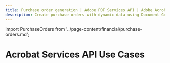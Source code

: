 ```yaml
---
title: Purchase order generation | Adobe PDF Services API | Adobe Acrobat Services
description: Create purchase orders with dynamic data using Document Generation services. Our PDF Services API helps you create, convert, OCR PDFs and more. Free 6-month trial. Learn more today.
---
```


import PurchaseOrders from '../page-content/financial/purchase-orders.md';

<Hero slots="heading" variant="fullwidth" theme="dark"  customLayout className="herobgImage Hero-Banner"/>

# Acrobat Services API Use Cases

<MenuWrapperComponent  menuItem= 'subMenuPages'  slots="content"  repeat="1" theme="lightest" className="Purchase-Orders"/>

<PurchaseOrders />
